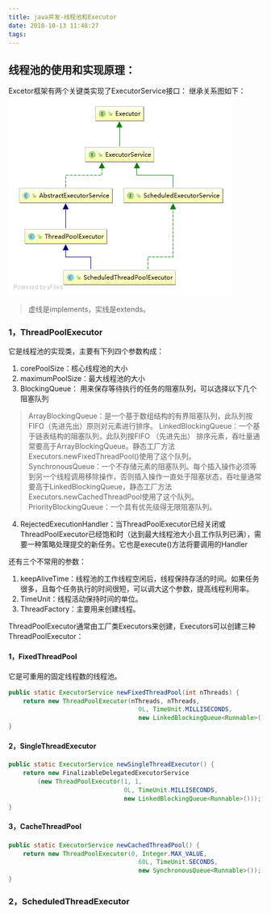 ```yaml
---
title: java并发-线程池和Executor
date: 2018-10-13 11:48:27
tags:
---
```


## 线程池的使用和实现原理：

<!-- more -->

Excetor框架有两个关键类实现了ExecutorService接口：
继承关系图如下：
![](java-concurrent-five/Executor-1.png)
> 虚线是implements，实线是extends。

### 1，ThreadPoolExecutor
它是线程池的实现类，主要有下列四个参数构成：
1. corePoolSize：核心线程池的大小
2. maximumPoolSize：最大线程池的大小
3. BlockingQueue： 用来保存等待执行的任务的阻塞队列，可以选择以下几个阻塞队列

 >   ArrayBlockingQueue：是一个基于数组结构的有界阻塞队列，此队列按 FIFO（先进先出）原则对元素进行排序。
 >   LinkedBlockingQueue：一个基于链表结构的阻塞队列，此队列按FIFO （先进先出） 排序元素，吞吐量通常要高于ArrayBlockingQueue。静态工厂方法Executors.newFixedThreadPool()使用了这个队列。
 >   SynchronousQueue：一个不存储元素的阻塞队列。每个插入操作必须等到另一个线程调用移除操作，否则插入操作一直处于阻塞状态，吞吐量通常要高于LinkedBlockingQueue，静态工厂方法Executors.newCachedThreadPool使用了这个队列。
 >   PriorityBlockingQueue：一个具有优先级得无限阻塞队列。

4. RejectedExecutionHandler：当ThreadPoolExecutor已经关闭或ThreadPoolExecutor已经饱和时（达到最大线程池大小且工作队列已满），需要一种策略处理提交的新任务。它也是execute()方法将要调用的Handler

还有三个不常用的参数：
1. keepAliveTime：线程池的工作线程空闲后，线程保持存活的时间。如果任务很多，且每个任务执行的时间很短，可以调大这个参数，提高线程利用率。
2. TimeUnit：线程活动保持时间的单位。
3. ThreadFactory：主要用来创建线程。

ThreadPoolExecutor通常由工厂类Executors来创建，Executors可以创建三种ThreadPoolExecutor：

#### 1，FixedThreadPool
它是可重用的固定线程数的线程池。

```java
public static ExecutorService newFixedThreadPool(int nThreads) {
    return new ThreadPoolExecutor(nThreads, nThreads,
                                    0L, TimeUnit.MILLISECONDS,
                                    new LinkedBlockingQueue<Runnable>());
}
```

#### 2，SingleThreadExecutor

```java
public static ExecutorService newSingleThreadExecutor() {
    return new FinalizableDelegatedExecutorService
        (new ThreadPoolExecutor(1, 1,
                                0L, TimeUnit.MILLISECONDS,
                                new LinkedBlockingQueue<Runnable>()));
}
```

#### 3，CacheThreadPool

```java
public static ExecutorService newCachedThreadPool() {
    return new ThreadPoolExecutor(0, Integer.MAX_VALUE,
                                    60L, TimeUnit.SECONDS,
                                    new SynchronousQueue<Runnable>());
}
```

### 2，ScheduledThreadExecutor